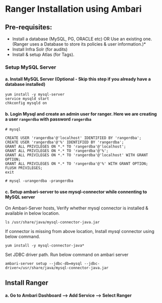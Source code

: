 # Ranger Installation using Ambari


## Pre-requisites:
  * Install a database (MySQL, PG, ORACLE etc) OR Use an existing one. (Ranger uses a Database to store its policies & user information.)*
  * Install Infra Solr (for audits)
  * Install & setup Atlas (for Tags).


### Setup MySQL Server

#### a. Install MySQL Server (Optional - Skip this step if you already have a database installed)

```
yum install -y mysql-server
service mysqld start
chkconfig mysqld on
```

#### b. Login Mysql and create an admin user for ranger. Here we are creating a user `rangerdba` with password `rangerdba`

```
# mysql
```

```
CREATE USER 'rangerdba'@'localhost' IDENTIFIED BY 'rangerdba';
CREATE USER 'rangerdba'@'%' IDENTIFIED BY 'rangerdba';
GRANT ALL PRIVILEGES ON *.* TO 'rangerdba'@'localhost';
GRANT ALL PRIVILEGES ON *.* TO 'rangerdba'@'%';
GRANT ALL PRIVILEGES ON *.* TO 'rangerdba'@'localhost' WITH GRANT OPTION;
GRANT ALL PRIVILEGES ON *.* TO 'rangerdba'@'%' WITH GRANT OPTION;
FLUSH PRIVILEGES;
exit
```
```
# mysql -urangerdba -prangerdba
```

#### c. Setup ambari-server to use mysql-connector while connenting to MySQL server

On Ambari-Server hosts, Verify whether mysql connector is installed & available in below location.
```
ls /usr/share/java/mysql-connector-java.jar
```

If connector is missing from above location, Install mysql connector using below command.
```
yum install -y mysql-connector-java*
```
Set JDBC driver path. Run below command on ambari server
```
ambari-server setup --jdbc-db=mysql --jdbc-driver=/usr/share/java/mysql-connector-java.jar
```


## Install Ranger
#### a. Go to Ambari Dashboard --> Add Service --> Select Ranger


